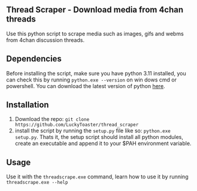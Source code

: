 ## Thread Scraper - Download media from 4chan threads

Use this python script to scrape media such as images, gifs and webms from 4chan discussion threads.

## Dependencies
Before installing the script, make sure you have python 3.11 installed, you can check this by running `python.exe --version` on win
dows cmd or powershell. You can download the latest version of python [here](https://www.python.org/downloads/).

## Installation
1. Download the repo: `git clone https://github.com/LuckyToaster/thread_scraper` 
2. install the script by running the `setup.py` file like so: `python.exe setup.py`. Thats it, the setup script should install all python modules, create an executable and append it to your $PAH environment variable.

## Usage
Use it with the `threadscrape.exe` command, learn how to use it by running `threadscrape.exe --help`
